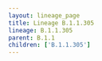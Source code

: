 ```yaml
---
layout: lineage_page
title: Lineage B.1.1.305
lineage: B.1.1.305
parent: B.1.1
children: ['B.1.1.305']
---
```

